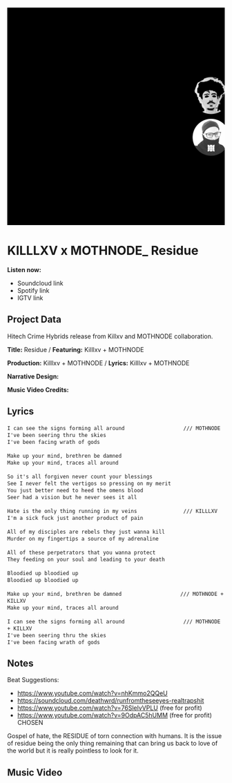 ![](residue-cover-holder.png)

# KILLLXV x MOTHNODE_ Residue

**Listen now:** 
- Soundcloud link
- Spotify link
- IGTV link

## Project Data

Hitech Crime Hybrids release from Killxv and MOTHNODE collaboration.

**Title:** Residue / **Featuring:** Killlxv + MOTHNODE

**Production:** Killlxv + MOTHNODE / **Lyrics:** Killlxv + MOTHNODE

**Narrative Design:**

**Music Video Credits:**

## Lyrics

```
I can see the signs forming all around                   /// MOTHNODE
I've been seering thru the skies
I've been facing wrath of gods

Make up your mind, brethren be damned
Make up your mind, traces all around

So it's all forgiven never count your blessings
See I never felt the vertigos so pressing on my merit
You just better need to heed the omens blood
Seer had a vision but he never sees it all

Hate is the only thing running in my veins               /// KILLLXV
I'm a sick fuck just another product of pain

All of my disciples are rebels they just wanna kill
Murder on my fingertips a source of my adrenaline 

All of these perpetrators that you wanna protect 
They feeding on your soul and leading to your death

Bloodied up bloodied up
Bloodied up bloodied up

Make up your mind, brethren be damned                   /// MOTHNODE + KILLXV
Make up your mind, traces all around

I can see the signs forming all around                   /// MOTHNODE + KILLXV
I've been seering thru the skies
I've been facing wrath of gods

```

## Notes

Beat Suggestions: 
- https://www.youtube.com/watch?v=nhKmmo2QQeU
- https://soundcloud.com/deathwrd/runfromtheseeyes-realtrapshit
- https://www.youtube.com/watch?v=76SlelvVPLU (free for profit)
- https://www.youtube.com/watch?v=9OdpAC5hUMM (free for profit) CHOSEN

Gospel of hate, the RESIDUE of torn connection with humans. It is the issue of residue being the only thing remaining that can bring us back to love of the world but it is really pointless to look for it.

## Music Video
